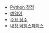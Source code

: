 - [Python 장점](./01-Python장점.md)
- [예약어](./02-예약어.md)
- [주요 상수](./03-주요상수.md)
- [내장 네임스페이스](./04-내장네임스페이스.md)
